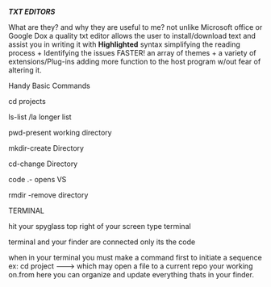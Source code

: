 ***TXT EDITORS***

What are they? and why they are useful to me? not unlike Microsoft office 
or Google Dox a quality txt editor allows the user to install/download text 
and assist you in writing it with **Highlighted** syntax simplifying the 
reading process + Identifying the issues FASTER! an array of themes + a variety 
of extensions/Plug-ins adding more function to the host program w/out fear of altering it.

Handy Basic Commands

cd projects

ls-list /la longer list

pwd-present working directory

mkdir-create Directory

cd-change Directory

code .- opens VS

rmdir -remove directory 

 

TERMINAL 

hit your spyglass top right of your screen type terminal 

terminal and your finder are connected only its the code 

when in your terminal you must make a command first to 
initiate a sequence ex: cd project ---> which may open a file 
to a current repo your working on.from here you can organize and update everything thats in your finder.